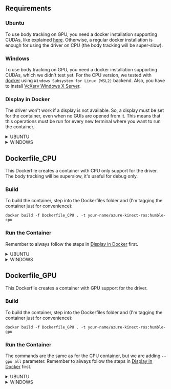## Requirements
### Ubuntu
To use body tracking on GPU, you need a docker installation supporting CUDAs, like explained [here](https://linuxhint.com/use-nvidia-gpu-docker-containers-ubuntu-22-04-lts/).
Otherwise, a regular docker installation is enough for using the driver on CPU (the body tracking will be super-slow).

### Windows
To use body tracking on GPU, you need a docker installation supporting CUDAs, which we didn't test yet.
For the CPU version, we tested with [docker](https://docs.docker.com/desktop/windows/install/) using `Windows Subsystem for Linux (WSL2)` backend.
Also, you have to install [VcXsrv Windows X Server](https://sourceforge.net/projects/vcxsrv/). 

### Display in Docker
The driver won't work if a display is not available. So, a display must be set for the container, even when no GUIs are opened from it.
This means that this operations must be run for every new terminal where you want to run the container.
<details>
  <summary>UBUNTU</summary>

Simply run:
```
xhost +local:docker
```
Then launch the container as explained below.
</details>

<details>
  <summary>WINDOWS</summary>

1. Start XLaunch
2. Leave default settings and press `Next` (Multiple windows, Display number -1)
3. Leave default settings and press `Next` (Start no client)
4. Remove flag from `Native opengl` and press `Next`
5. Press `Finish`
Open a WSL terminal and launch the container as explained below:
</details>

## Dockerfile_CPU
This Dockerfile creates a container with CPU only support for the driver. The body tracking will be superslow, it's useful for debug only.

### Build
To build the container, step into the Dockerfiles folder and (I'm tagging the container just for convenience):
```
docker build -f Dockerfile_CPU . -t your-name/azure-kinect-ros:humble-cpu
```

### Run the Container
Remember to always follow the steps in [Display in Docker](#display-in-docker) first.

<details>
  <summary>UBUNTU</summary>

To check that everything works, you can run `k4aviewer` from the container.
Run:
```
docker run --privileged \
			--volume /tmp/.X11-unix:/tmp/.X11-unix:ro \
			-e DISPLAY=unix$DISPLAY \
			-it your-name/azure-kinect-ros:humble-cpu \
			k4aviewer
```
The viewer should open. You will get an error because the microphone does not work. If you need, you can make it work following [this steps](https://github.com/mviereck/x11docker/wiki/Container-sound:-ALSA-or-Pulseaudio#pulseaudio-with-shared-socket) and then running:
```
docker run --privileged \
			--volume /tmp/.X11-unix:/tmp/.X11-unix:ro \
			-e DISPLAY=unix$DISPLAY \
			--env PULSE_SERVER=unix:/tmp/pulseaudio.socket \
		    --env PULSE_COOKIE=/tmp/pulseaudio.cookie \
		    --volume /tmp/pulseaudio.socket:/tmp/pulseaudio.socket \
		    --volume /tmp/pulseaudio.client.conf:/etc/pulse/client.conf \
		    --user $(id -u):$(id -g) \
			-it your-name/azure-kinect-ros:humble-cpu \
			k4aviewer
```
If everything works (except the microphone), you can run the ROS driver. For all the available parameters, check the doc.
The following command will run the driver with body tracking enabled on CPU, so it will be super slow.
```
docker run --privileged \
			--volume /tmp/.X11-unix:/tmp/.X11-unix:ro \
			-e DISPLAY=unix$DISPLAY \
			-it your-name/azure-kinect-ros:humble-cpu \
			ros2 launch azure_kinect_ros_driver driver.launch.py body_tracking_enabled:=true body_tracking_cpu:=true rectify_images:=false
```
</details>

<details>
  <summary>WINDOWS</summary>

To check that everything works, you can run `k4aviewer` from the container.
Run:
```
docker run --privileged \
			--volume /tmp/.X11-unix:/tmp/.X11-unix:ro \
			-e DISPLAY=host.docker.internal:0.0 \
			-e QT_X11_NO_MITSHM=1 \
			-it your-name/azure-kinect-ros:humble-cpu \
			k4aviewer
```
If everything works (except the microphone), you can run the ROS driver. For all the available parameters, check the doc.
The following command will run the driver with body tracking enabled on CPU, so it will be super slow.
```
docker run --privileged \
			--volume /tmp/.X11-unix:/tmp/.X11-unix:ro \
			-e DISPLAY=host.docker.internal:0.0 \
			-e QT_X11_NO_MITSHM=1 \
			-it your-name/azure-kinect-ros:humble-cpu \
			ros2 launch azure_kinect_ros_driver driver.launch.py body_tracking_enabled:=true body_tracking_cpu:=true rectify_images:=false
```
</details>

## Dockerfile_GPU
This Dockerfile creates a container with GPU support for the driver.

### Build
To build the container, step into the Dockerfiles folder and (I'm tagging the container just for convenience):
```
docker build -f Dockerfile_GPU . -t your-name/azure-kinect-ros:humble-gpu
```

### Run the Container
The commands are the same as for the CPU container, but we are adding `--gpu all` parameter.
Remember to always follow the steps in [Display in Docker](#display-in-docker) first.

<details>
  <summary>UBUNTU</summary>

To check that everything works, you can run `k4aviewer` from the container.
Run:
```
docker run --privileged \
			--gpus all \
			--volume /tmp/.X11-unix:/tmp/.X11-unix:ro \
			-e DISPLAY=unix$DISPLAY \
			-it your-name/azure-kinect-ros:humble-gpu \
			k4aviewer
```
The viewer should open. You will get an error because the microphone does not work. If you need, you can make it work following [this steps](https://github.com/mviereck/x11docker/wiki/Container-sound:-ALSA-or-Pulseaudio#pulseaudio-with-shared-socket) and then running:
```
docker run --privileged \
			--gpus all \
			--volume /tmp/.X11-unix:/tmp/.X11-unix:ro \
			-e DISPLAY=unix$DISPLAY \
			--env PULSE_SERVER=unix:/tmp/pulseaudio.socket \
		    --env PULSE_COOKIE=/tmp/pulseaudio.cookie \
		    --volume /tmp/pulseaudio.socket:/tmp/pulseaudio.socket \
		    --volume /tmp/pulseaudio.client.conf:/etc/pulse/client.conf \
		    --user $(id -u):$(id -g) \
			-it your-name/azure-kinect-ros:humble-gpu \
			k4aviewer
```
If everything works (except the microphone), you can run the ROS driver. For all the available parameters, check the doc.
The following command will run the driver with body tracking enabled on GPU.
```
docker run --privileged \
			--gpus all \
			--volume /tmp/.X11-unix:/tmp/.X11-unix:ro \
			-e DISPLAY=unix$DISPLAY \
			-it your-name/azure-kinect-ros:humble-GPU \
			ros2 launch azure_kinect_ros_driver driver.launch.py body_tracking_enabled:=true body_tracking_cpu:=false rectify_images:=false
```
</details>

<details>
  <summary>WINDOWS</summary>

Run:
```
docker run --privileged \
			--gpus all
			--volume /tmp/.X11-unix:/tmp/.X11-unix:ro \
			-e DISPLAY=host.docker.internal:0.0 \
			-e QT_X11_NO_MITSHM=1 \
			-it your-name/azure-kinect-ros:humble-gpu \
			k4aviewer
```
If everything works (except the microphone), you can run the ROS driver. For all the available parameters, check the doc.
The following command will run the driver with body tracking enabled on GPU.
```
docker run --privileged \
			--gpus all \
			--volume /tmp/.X11-unix:/tmp/.X11-unix:ro \
			-e DISPLAY=host.docker.internal:0.0 \
			-e QT_X11_NO_MITSHM=1 \
			-it your-name/azure-kinect-ros:humble-gpu \
			ros2 launch azure_kinect_ros_driver driver.launch.py body_tracking_enabled:=true body_tracking_cpu:=false rectify_images:=false
```
</details>